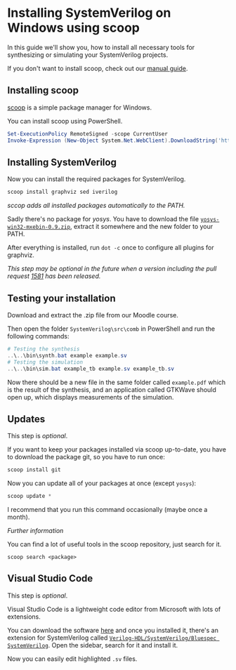 # Installing SystemVerilog on Windows using scoop

In this guide we'll show you, how to install all necessary tools for synthesizing or simulating your SystemVerilog projects.

If you don't want to install scoop, check out our [manual guide](windows-manual.md).

## Installing scoop

[scoop](https://scoop.sh/) is a simple package manager for Windows.

You can install scoop using PowerShell.

```ps1
Set-ExecutionPolicy RemoteSigned -scope CurrentUser
Invoke-Expression (New-Object System.Net.WebClient).DownloadString('https://get.scoop.sh')
```

## Installing SystemVerilog

Now you can install the required packages for SystemVerilog.

```ps1
scoop install graphviz sed iverilog
```

*sccop adds all installed packages automatically to the PATH.*

Sadly there's no package for *yosys*. 
You have to download the file [`yosys-win32-mxebin-0.9.zip`](http://www.clifford.at/yosys/nogit/win32/yosys-win32-mxebin-0.9.zip), 
extract it somewhere and the new folder to your PATH.

After everything is installed, run `dot -c` once to configure all plugins for graphviz. 

*This step may be optional in the future when a version including the pull request 
[1581](https://gitlab.com/graphviz/graphviz/-/merge_requests/1581) has been released.*

## Testing your installation

Download and extract the .zip file from our Moodle course.

Then open the folder `SystemVerilog\src\comb` in PowerShell and run the following commands:
```ps1
# Testing the synthesis
..\..\bin\synth.bat example example.sv
# Testing the simulation
..\..\bin\sim.bat example_tb example.sv example_tb.sv
```

Now there should be a new file in the same folder called `example.pdf` which is the result of the synthesis, 
and an application called GTKWave should open up, which displays measurements of the simulation.

## Updates
This step is *optional*.

If you want to keep your packages installed via scoop up-to-date, 
you have to download the package git, so you have to run once:

```ps1
scoop install git
```

Now you can update all of your packages at once (except `yosys`):
```ps1
scoop update *
```

I recommend that you run this command occasionally (maybe once a month). 

*Further information*

You can find a lot of useful tools in the scoop repository, just search for it.
```
scoop search <package>
```

## Visual Studio Code
This step is *optional*.

Visual Studio Code is a lightweight code editor from Microsoft with lots of extensions.

You can download the software [here](https://code.visualstudio.com/) and once you installed it,
there's an extension for SystemVerilog called 
[`Verilog-HDL/SystemVerilog/Bluespec SystemVerilog`](https://marketplace.visualstudio.com/items?itemName=mshr-h.VerilogHDL). 
Open the sidebar, search for it and install it.

Now you can easily edit highlighted `.sv` files.